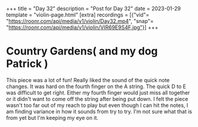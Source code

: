 +++
title = "Day 32"
description = "Post for Day 32"
date = 2023-01-29
template = "violin-page.html"
[extra]
recordings = [{"vid"= "https://roonr.com/api/media/v1/violin/Day32.mp4", "snap"= "https://roonr.com/api/media/v1/violin/VIR69E9S4F.jpg"}]
+++

# Country Gardens( and my dog Patrick )
This piece was a lot of fun! Really liked the sound of the quick note changes. It was hard on the fourth finger on the A string. The quick D to E was difficult to get right. Either my fourth finger would just miss all together or it didn't want to come off the string after being put down. I felt the piece wasn't too far out of my reach to play but even though I can hit the notes, I am finding variance in how it sounds from try to try. I'm not sure what that is from yet but I'm keeping my eye on it.